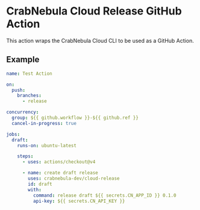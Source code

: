 # CrabNebula Cloud Release GitHub Action

This action wraps the CrabNebula Cloud CLI to be used as a GitHub Action.

## Example

```yml
name: Test Action

on:
  push:
    branches:
      - release

concurrency:
  group: ${{ github.workflow }}-${{ github.ref }}
  cancel-in-progress: true

jobs:
  draft:
    runs-on: ubuntu-latest

    steps:
      - uses: actions/checkout@v4

      - name: create draft release
        uses: crabnebula-dev/cloud-release
        id: draft
        with:
          command: release draft ${{ secrets.CN_APP_ID }} 0.1.0
          api-key: ${{ secrets.CN_API_KEY }}
```
